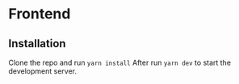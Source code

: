 # Frontend

## Installation

Clone the repo and run `yarn install`
After run `yarn dev` to start the development server.
